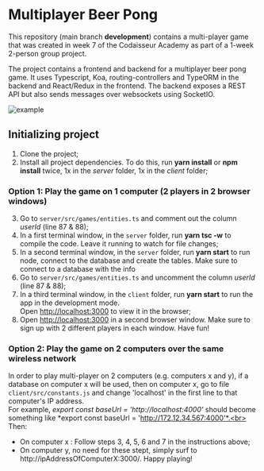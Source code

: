 # Multiplayer Beer Pong

This repository (main branch **development**) contains a multi-player game that was created in week 7 of the Codaisseur Academy as part of a 1-week 2-person group project.

The project contains a frontend and backend for a multiplayer beer pong game. It uses Typescript, Koa, routing-controllers and TypeORM in the backend and React/Redux in the frontend. The backend exposes a REST API but also sends messages over websockets using SocketIO.

![example](https://cd.sseu.re/tictactoe-low.gif)

## Initializing project

1. Clone the project;
2. Install all project dependencies. To do this, run **yarn install** or **npm install** twice, 1x in the *server* folder, 1x in the *client* folder;

### Option 1: Play the game on 1 computer (2 players in 2 browser windows)
3. Go to `server/src/games/entities.ts` and comment out the column *userId* (line 87 & 88);
4. In a first terminal window, in the `server` folder, run **yarn tsc -w** to compile the code. Leave it running to watch for file changes;
5. In a second terminal window, in the `server` folder, run **yarn start** to run node, connect to the database and create the tables. Make sure to connect to a database with the info 
6. Go to `server/src/games/entities.ts` and uncomment the column *userId* (line 87 & 88);
7. In a third terminal window, in the `client` folder, run **yarn start** to run the app in the development mode.<br> Open [http://localhost:3000](http://localhost:3000) to view it in the browser;
8. Open [http://localhost:3000](http://localhost:3000) in a second browser window. Make sure to sign up with 2 different players in each window. Have fun!

### Option 2: Play the game on 2 computers over the same wireless network
In order to play multi-player on 2 computers (e.g. computers x and y), if a database on computer x will be used, then on computer x, go to file `client/src/constants.js` and change 'localhost' in the first line to that computer's IP address. <br> For example, *export const baseUrl = 'http://localhost:4000'* should become something like *export const baseUrl = 'http://172.12.34.567:4000'*.<br>
Then:
- On computer x : Follow steps 3, 4, 5, 6 and 7 in the instructions above;
- On computer y, no need for these stept, simply surf to http://ipAddressOfComputerX:3000/. 
Happy playing!
